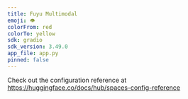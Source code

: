 ```yaml
---
title: Fuyu Multimodal
emoji: 👁
colorFrom: red
colorTo: yellow
sdk: gradio
sdk_version: 3.49.0
app_file: app.py
pinned: false
---
```


Check out the configuration reference at https://huggingface.co/docs/hub/spaces-config-reference
